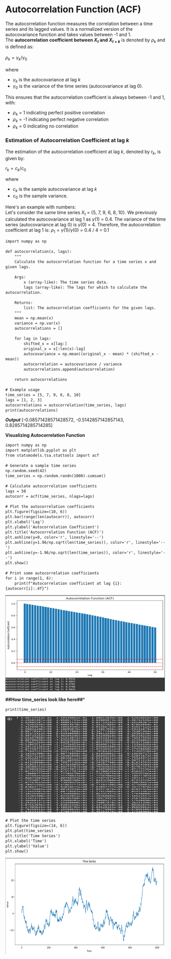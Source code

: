 # Autocorrelation Function (ACF)
The autocorrelation function measures the correlation between a time series and its lagged values. It is a normalized version of the autocovariance function and takes values between -1 and 1.
<br /> 
The **autocorrelation coefficient between $X_t$ and $X_{t+k}$** is denoted by $ρ_k$ and is defined as:<br /> 
<br /> 
$ρ_k = γ_k / γ_0$
<br /> 
<br /> 
where <br /> 
- $γ_k$ is the autocovariance at lag $k$
- $γ_0$ is the variance of the time series (autocovariance at lag $0$).

This ensures that the autocorrelation coefficient is always between -1 and 1, with:
- $ρ_k$ = 1 indicating perfect positive correlation
- $ρ_k$ = -1 indicating perfect negative correlation
- $ρ_k$ = 0 indicating no correlation <br />

### Estimation of Autocorrelation Coefficient at lag $k$
The estimation of the autocorrelation coefficient at lag $k$, denoted by $r_k$, is given by:<br />

$r_k = c_k / c_0$

where
- $c_k$ is the sample autocovariance at lag $k$
- $c_0$ is the sample variance.<br />

Here's an example with numbers: <br />
Let's consider the same time series $X_t$ = {5, 7, 9, 6, 8, 10}.
We previously calculated the autocovariance at lag $1$ as $γ$(1) = 0.4.
The variance of the time series (autocovariance at lag 0) is $γ$(0) = 4.
Therefore, the autocorrelation coefficient at lag 1 is:
$ρ_1 = γ(1) / γ(0)$ = 0.4 / 4 = 0.1

```
import numpy as np

def autocorrelation(x, lags):
    """
    Calculate the autocorrelation function for a time series x and given lags.
    
    Args:
        x (array-like): The time series data.
        lags (array-like): The lags for which to calculate the autocorrelation.
        
    Returns:
        list: The autocorrelation coefficients for the given lags.
    """
    mean = np.mean(x)
    variance = np.var(x)
    autocorrelations = []
    
    for lag in lags:
        shifted_x = x[lag:]
        original_x = x[:len(x)-lag]
        autocovariance = np.mean((original_x - mean) * (shifted_x - mean))
        autocorrelation = autocovariance / variance
        autocorrelations.append(autocorrelation)
        
    return autocorrelations

# Example usage
time_series = [5, 7, 9, 6, 8, 10]
lags = [1, 2, 3]
autocorrelations = autocorrelation(time_series, lags)
print(autocorrelations)

```
***Output***
[-0.08571428571428572, -0.5142857142857143, 0.8285714285714285]

**Visualizing Autocorrelation Function**
```
import numpy as np
import matplotlib.pyplot as plt
from statsmodels.tsa.stattools import acf

# Generate a sample time series
np.random.seed(42)
time_series = np.random.randn(1000).cumsum()

# Calculate autocorrelation coefficients
lags = 50
autocorr = acf(time_series, nlags=lags)

# Plot the autocorrelation coefficients
plt.figure(figsize=(10, 6))
plt.bar(range(len(autocorr)), autocorr)
plt.xlabel('Lag')
plt.ylabel('Autocorrelation Coefficient')
plt.title('Autocorrelation Function (ACF)')
plt.axhline(y=0, color='r', linestyle='--')
plt.axhline(y=1.96/np.sqrt(len(time_series)), color='r', linestyle='--')
plt.axhline(y=-1.96/np.sqrt(len(time_series)), color='r', linestyle='--')
plt.show()

# Print some autocorrelation coefficients
for i in range(1, 6):
    print(f"Autocorrelation coefficient at lag {i}: {autocorr[i]:.4f}")
```
<img src="images/acf_viz.png?" width="500" height="300"/>

**##How time_series look like here##***
```
print(time_series)
```
<img src="images/print_time_series.png?" width="500" height="300"/>

```
# Plot the time series
plt.figure(figsize=(14, 6))
plt.plot(time_series)
plt.title('Time Series')
plt.xlabel('Time')
plt.ylabel('Value')
plt.show()
```

<img src="images/time_series_plot.png?" width="500" height="300"/>
